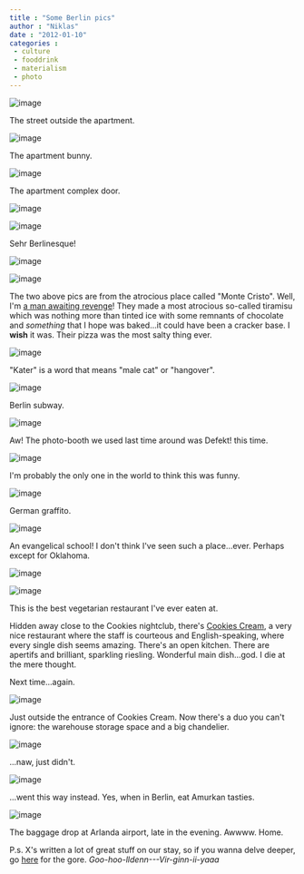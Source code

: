 ```yaml
---
title : "Some Berlin pics"
author : "Niklas"
date : "2012-01-10"
categories : 
 - culture
 - fooddrink
 - materialism
 - photo
---
```


![image](https://niklasblog.com/wp-content/wpid-CameraZOOM-20120103130759263.jpg "CameraZOOM-20120103130759263.jpg")

The street outside the apartment.

![image](https://niklasblog.com/wp-content/wpid-2011-12-29-23.49.51.jpg "2011-12-29 23.49.51.jpg")

The apartment bunny.

![image](https://niklasblog.com/wp-content/wpid-CameraZOOM-20111231153139658.jpg "CameraZOOM-20111231153139658.jpg")

The apartment complex door.

![image](https://niklasblog.com/wp-content/wpid-CameraZOOM-20111231151641929.jpg "CameraZOOM-20111231151641929.jpg")

![image](https://niklasblog.com/wp-content/wpid-CameraZOOM-20111231153154839.jpg "CameraZOOM-20111231153154839.jpg")

Sehr Berlinesque!

![image](https://niklasblog.com/wp-content/wpid-CameraZOOM-20111231182719709.jpg "CameraZOOM-20111231182719709.jpg")

![image](https://niklasblog.com/wp-content/wpid-CameraZOOM-20111231185920517.jpg "CameraZOOM-20111231185920517.jpg")

The two above pics are from the atrocious place called "Monte Cristo". Well, I'm [a man awaiting revenge](http://en.wikipedia.org/wiki/The_Count_of_Monte_Cristo)! They made a most atrocious so-called tiramisu which was nothing more than tinted ice with some remnants of chocolate and _something_ that I hope was baked...it could have been a cracker base. I **wish** it was. Their pizza was the most salty thing ever.

![image](https://niklasblog.com/wp-content/wpid-CameraZOOM-20120101141920580.jpg "CameraZOOM-20120101141920580.jpg")

"Kater" is a word that means "male cat" or "hangover".

![image](https://niklasblog.com/wp-content/wpid-CameraZOOM-20120101142258306.jpg "CameraZOOM-20120101142258306.jpg")

Berlin subway.

![image](https://niklasblog.com/wp-content/wpid-CameraZOOM-20120101155243928.jpg "CameraZOOM-20120101155243928.jpg")

Aw! The photo-booth we used last time around was Defekt! this time.

![image](https://niklasblog.com/wp-content/wpid-CameraZOOM-20120103131214668.jpg "CameraZOOM-20120103131214668.jpg")

I'm probably the only one in the world to think this was funny.

![image](https://niklasblog.com/wp-content/wpid-CameraZOOM-20120103132907170.jpg "CameraZOOM-20120103132907170.jpg")

German graffito.

![image](https://niklasblog.com/wp-content/wpid-CameraZOOM-20120103131042010.jpg "CameraZOOM-20120103131042010.jpg")

An evangelical school! I don't think I've seen such a place...ever. Perhaps except for Oklahoma.

![image](https://niklasblog.com/wp-content/wpid-CameraZOOM-20120103131234293.jpg "CameraZOOM-20120103131234293.jpg")

![image](https://niklasblog.com/wp-content/wpid-CameraZOOM-20120103214255240.jpg "CameraZOOM-20120103214255240.jpg")

This is the best vegetarian restaurant I've ever eaten at.

Hidden away close to the Cookies nightclub, there's [Cookies Cream](http://cookiescream.com), a very nice restaurant where the staff is courteous and English-speaking, where every single dish seems amazing. There's an open kitchen. There are apertifs and brilliant, sparkling riesling. Wonderful main dish...god. I die at the mere thought.

Next time...again.

![image](https://niklasblog.com/wp-content/wpid-CameraZOOM-20120103214342408.jpg "CameraZOOM-20120103214342408.jpg")

Just outside the entrance of Cookies Cream. Now there's a duo you can't ignore: the warehouse storage space and a big chandelier.

![image](https://niklasblog.com/wp-content/wpid-CameraZOOM-20120104133818571.jpg "CameraZOOM-20120104133818571.jpg")

...naw, just didn't.

![image](https://niklasblog.com/wp-content/wpid-CameraZOOM-20120104181244471.jpg "CameraZOOM-20120104181244471.jpg")

...went this way instead. Yes, when in Berlin, eat Amurkan tasties.

![image](https://niklasblog.com/wp-content/wpid-CameraZOOM-20120105224437608.jpg "CameraZOOM-20120105224437608.jpg")

The baggage drop at Arlanda airport, late in the evening. Awwww. Home.

P.s. X's written a lot of great stuff on our stay, so if you wanna delve deeper, go [here](http://cyndamoore.wordpress.com/2012/01/09/berlin-berlin-always-forever-the-best) for the gore. _Goo-hoo-lldenn---Vir-ginn-ii-yaaa_
